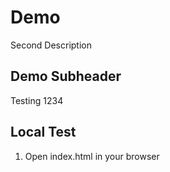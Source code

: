 # Demo

Second Description

## Demo Subheader

Testing 1234

## Local Test

1. Open index.html in your browser
